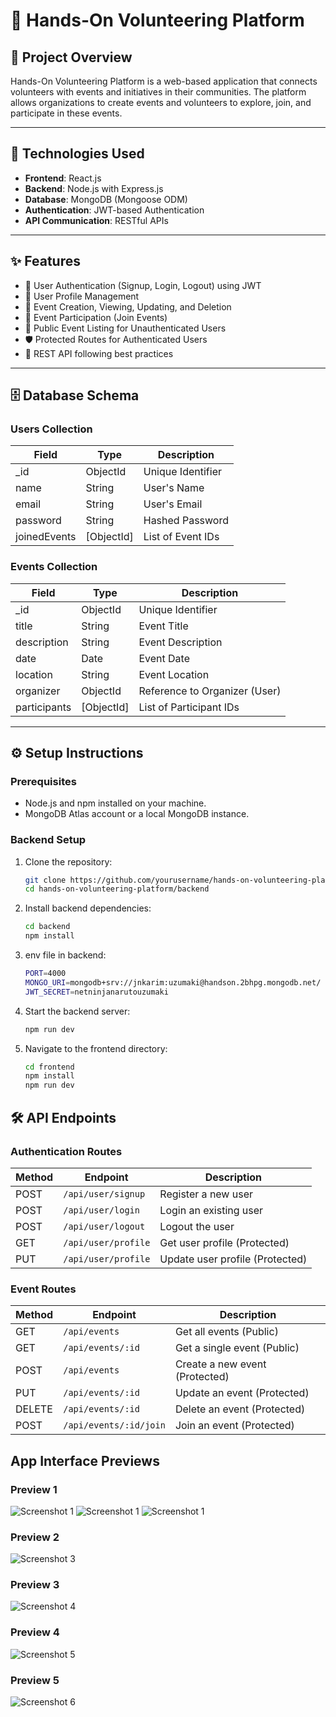 # 👐 Hands-On Volunteering Platform

## 📌 Project Overview
Hands-On Volunteering Platform is a web-based application that connects volunteers with events and initiatives in their communities. The platform allows organizations to create events and volunteers to explore, join, and participate in these events.

---

## 🚀 Technologies Used
- **Frontend**: React.js
- **Backend**: Node.js with Express.js
- **Database**: MongoDB (Mongoose ODM)
- **Authentication**: JWT-based Authentication
- **API Communication**: RESTful APIs

---

## ✨ Features
- 🔐 User Authentication (Signup, Login, Logout) using JWT
- 👤 User Profile Management
- 📅 Event Creation, Viewing, Updating, and Deletion
- 🙌 Event Participation (Join Events)
- 🔎 Public Event Listing for Unauthenticated Users
- 🛡️ Protected Routes for Authenticated Users
- 📄 REST API following best practices

---

## 🗄️ Database Schema

### **Users Collection**
| Field        | Type     | Description          |
| ------------ | -------- | -------------------- |
| _id          | ObjectId | Unique Identifier    |
| name         | String   | User's Name          |
| email        | String   | User's Email         |
| password     | String   | Hashed Password      |
| joinedEvents | [ObjectId] | List of Event IDs  |

### **Events Collection**
| Field       | Type     | Description                |
| ----------- | -------- | -------------------------- |
| _id         | ObjectId | Unique Identifier          |
| title       | String   | Event Title                |
| description | String   | Event Description          |
| date        | Date     | Event Date                 |
| location    | String   | Event Location             |
| organizer   | ObjectId | Reference to Organizer (User) |
| participants| [ObjectId] | List of Participant IDs |

---

## ⚙️ Setup Instructions

### Prerequisites
- Node.js and npm installed on your machine.
- MongoDB Atlas account or a local MongoDB instance.

### Backend Setup
1. Clone the repository:
   ```bash
   git clone https://github.com/yourusername/hands-on-volunteering-platform.git
   cd hands-on-volunteering-platform/backend
2. Install backend dependencies:
   ```bash
   cd backend
   npm install
3. env file in backend:
   ```bash
   PORT=4000
   MONGO_URI=mongodb+srv://jnkarim:uzumaki@handson.2bhpg.mongodb.net/
   JWT_SECRET=netninjanarutouzumaki
4. Start the backend server:
   ```bash
   npm run dev
5. Navigate to the frontend directory:
   ```bash
   cd frontend
   npm install
   npm run dev

## 🛠️ API Endpoints

### Authentication Routes

| Method | Endpoint             | Description                      |
|--------|----------------------|----------------------------------|
| POST   | `/api/user/signup`   | Register a new user              |
| POST   | `/api/user/login`    | Login an existing user           |
| POST   | `/api/user/logout`   | Logout the user                  |
| GET    | `/api/user/profile`  | Get user profile (Protected)     |
| PUT    | `/api/user/profile`  | Update user profile (Protected)  |

### Event Routes

| Method | Endpoint                | Description                      |
|--------|-------------------------|----------------------------------|
| GET    | `/api/events`           | Get all events (Public)         |
| GET    | `/api/events/:id`       | Get a single event (Public)     |
| POST   | `/api/events`           | Create a new event (Protected)  |
| PUT    | `/api/events/:id`       | Update an event (Protected)     |
| DELETE | `/api/events/:id`       | Delete an event (Protected)     |
| POST   | `/api/events/:id/join`  | Join an event (Protected)       |

## App Interface Previews

### Preview 1
![Screenshot 1](Frontend/src/assets/img7.png)
![Screenshot 1](Frontend/src/assets/img9.png)
![Screenshot 1](Frontend/src/assets/img11.png)


### Preview 2
![Screenshot 3](Frontend/src/assets/img3.png)

### Preview 3
![Screenshot 4](Frontend/src/assets/img4.png)

### Preview 4
![Screenshot 5](Frontend/src/assets/img5.png)

### Preview 5
![Screenshot 6](Frontend/src/assets/img6.png)
